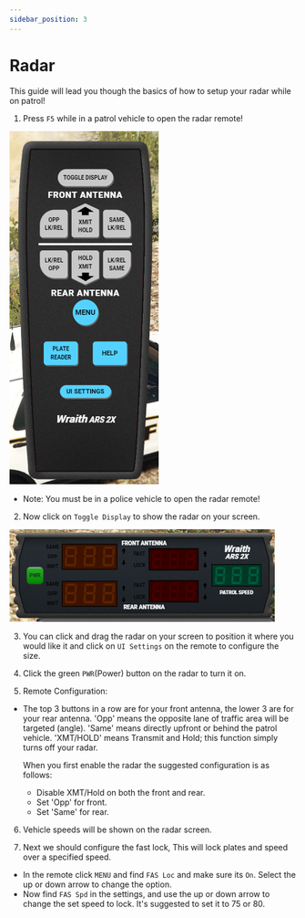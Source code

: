 ```yaml
---
sidebar_position: 3
---
```


# Radar

This guide will lead you though the basics of how to setup your radar while on patrol!

1. Press `F5` while in a patrol vehicle to open the radar remote!

![Radar Remote](radar-remote.png)
* Note: You must be in a police vehicle to open the radar remote!

2. Now click on `Toggle Display` to show the radar on your screen.

![Radar](radar.png)

3. You can click and drag the radar on your screen to position it where you would like it and click on `UI Settings` on the remote to configure the size.

4. Click the green `PWR`(Power) button on the radar to turn it on.

5. Remote Configuration:

- The top 3 buttons in a row are for your front antenna, the lower 3 are for your rear antenna.
'Opp' means the opposite lane of traffic area will be targeted (angle).
'Same' means directly upfront or behind the patrol vehicle.
'XMT/HOLD' means Transmit and Hold; this function simply turns off your radar.

    When you first enable the radar the suggested configuration is as follows:
    - Disable XMT/Hold on both the front and rear.
    - Set 'Opp' for front.
    - Set 'Same' for rear.

6. Vehicle speeds will be shown on the radar screen.

7. Next we should configure the fast lock, This will lock plates and speed over a specified speed.

- In the remote click `MENU` and find `FAS Loc` and make sure its `On`. Select the up or down arrow to change the option.
- Now find `FAS Spd` in the settings, and use the up or down arrow to change the set speed to lock. It's suggested to set it to 75 or 80.